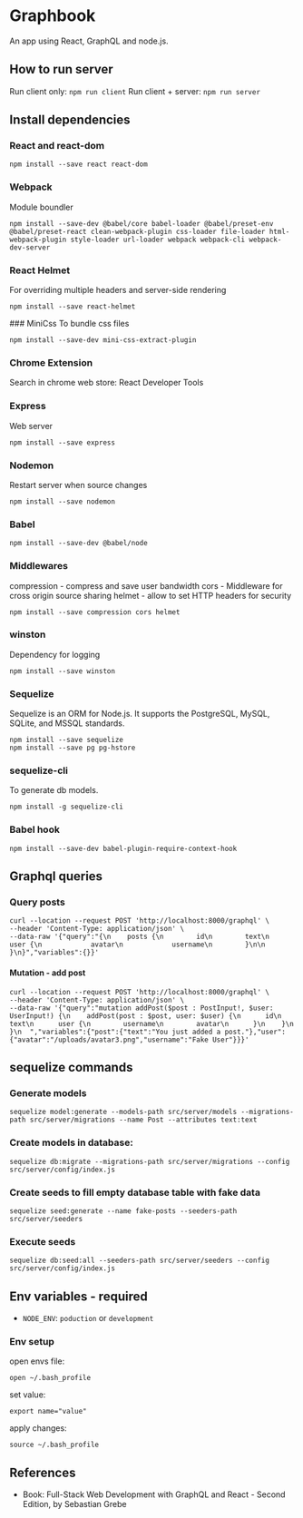 # Graphbook
An app using React, GraphQL and node.js.

## How to run server
Run client only: `npm run client`
Run client + server: `npm run server`

## Install dependencies
### React and react-dom
```
npm install --save react react-dom
```

### Webpack
Module boundler
```
npm install --save-dev @babel/core babel-loader @babel/preset-env @babel/preset-react clean-webpack-plugin css-loader file-loader html-webpack-plugin style-loader url-loader webpack webpack-cli webpack-dev-server
```

### React Helmet
For overriding multiple headers and server-side rendering
```
npm install --save react-helmet
```

### MiniCss
To bundle css files
```
npm install --save-dev mini-css-extract-plugin
```

### Chrome Extension
Search in chrome web store: React Developer Tools

### Express
Web server
```
npm install --save express
```

### Nodemon
Restart server when source changes
```
npm install --save nodemon
```

### Babel
```
npm install --save-dev @babel/node
```

### Middlewares
compression - compress and save user bandwidth
cors - Middleware for cross origin source sharing
helmet - allow to set HTTP headers for security
```
npm install --save compression cors helmet
```

### winston
Dependency for logging
```
npm install --save winston
```

### Sequelize
Sequelize is an ORM for Node.js. It supports the PostgreSQL, MySQL, SQLite, and MSSQL standards.
```
npm install --save sequelize
npm install --save pg pg-hstore
```

### sequelize-cli
To generate db models.
```
npm install -g sequelize-cli
```

### Babel hook
```
npm install --save-dev babel-plugin-require-context-hook
```

## Graphql queries
### Query posts
```
curl --location --request POST 'http://localhost:8000/graphql' \
--header 'Content-Type: application/json' \
--data-raw '{"query":"{\n    posts {\n        id\n        text\n        user {\n            avatar\n            username\n        }\n\n    }\n}","variables":{}}'
```

#### Mutation - add post
```
curl --location --request POST 'http://localhost:8000/graphql' \
--header 'Content-Type: application/json' \
--data-raw '{"query":"mutation addPost($post : PostInput!, $user: UserInput!) {\n    addPost(post : $post, user: $user) {\n      id\n      text\n      user {\n        username\n        avatar\n      }\n    }\n  }\n  ","variables":{"post":{"text":"You just added a post."},"user":{"avatar":"/uploads/avatar3.png","username":"Fake User"}}}'
```

## sequelize commands
### Generate models
```
sequelize model:generate --models-path src/server/models --migrations-path src/server/migrations --name Post --attributes text:text
```
### Create models in database:
```
sequelize db:migrate --migrations-path src/server/migrations --config src/server/config/index.js
```
### Create seeds to fill empty database table with fake data
```
sequelize seed:generate --name fake-posts --seeders-path src/server/seeders
```
### Execute seeds
```
sequelize db:seed:all --seeders-path src/server/seeders --config src/server/config/index.js
```

## Env variables - required
- `NODE_ENV`: `poduction` or `development`

### Env setup
open envs file:
```
open ~/.bash_profile
```
set value:
```
export name="value"
```
apply changes:
```
source ~/.bash_profile
```

## References
- Book: Full-Stack Web Development with GraphQL and React - Second Edition, by Sebastian Grebe
